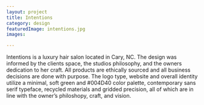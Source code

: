 ```yaml
---
layout: project
title: Intentions
category: design
featuredImage: intentions.jpg
images:

---
```


Intentions is a luxury hair salon located in Cary, NC. The design was informed by the clients space, the studios philosophy, and the owners dedication to her craft. All products are ethically sourced and all business decisions are done with purpose. The logo type, website and overall identity utilize a minimal, soft green and #004D40 color palette, contemporary sans serif typeface, recycled materials and gridded precision, all of which are in line with the owner’s philoshopy, craft, and vision.
